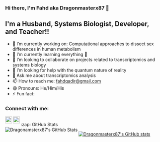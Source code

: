 ### Hi there, I'm Fahd aka Dragonmasterx87 👋

## I'm a Husband, Systems Biologist, Developer, and Teacher!!

- 🔭 I’m currently working on: Computational approaches to dissect sex differences in human metabolism
- 🌱 I’m currently learning everything 🤣
- 👯 I’m looking to collaborate on projects related to transcriptomics and systems biology
- 🤔 I’m looking for help with the quantum nature of reality
- 💬 Ask me about transcriptomics analysis
- 📫 How to reach me: fahdqadir@gmail.com
- 😄 Pronouns: He/Him/His
- ⚡ Fun fact: 

### Connect with me:

[<img align="left" alt="codeSTACKr | Twitter" width="22px" src="https://cdn.jsdelivr.net/npm/simple-icons@v3/icons/twitter.svg" />][twitter]
[<img align="left" alt="codeSTACKr | LinkedIn" width="22px" src="https://cdn.jsdelivr.net/npm/simple-icons@v3/icons/linkedin.svg" />][linkedin]

<br />


  <summary>:zap: GitHub Stats</summary>

 <img align="left" alt="Dragonamsterx87's GitHub Stats" src="https://https://github-readme-stats-dragonamsterx87.vercel.app/api?username=Dragonmasterx87&show_icons=true&hide_border=true" />

</details>

[![Dragonmasterx87's GitHub stats](https://github-readme-stats-dragonamsterx87.vercel.app)](https://github.com/anuraghazra/github-readme-stats)


[twitter]: https://twitter.com/Fahdqadir
[linkedin]: https://www.linkedin.com/in/fahdqadir/
